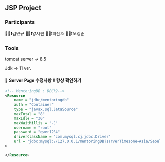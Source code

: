 ## JSP Project


### Participants

🙋‍♂️❗️김민규
🙋‍♂️❗️양서린
🙋‍♂️❗️이찬호
🙋‍♂️❗️오영준

### Tools

tomcat server -> 8.5

Jdk -> 11 ver.



#### 📌  Server Page 수정사항 !! 항상 확인하기
``` xml
<!-- MentoringDB : DBCP2-->
<Resource
    name = "jdbc/mentoringdb"
    auth = "Container"
    type = "javax.sql.DataSource"
    maxTotal = "8"
    maxIdle = "30"
    maxWaitMillis = "-1"
    username = "root"
    password = "qwer1234"
    driverClassName = "com.mysql.cj.jdbc.Driver"
    url = "jdbc:mysql://127.0.0.1/mentoringDB?serverTimezone=Asia/Seoul&amp;characterEncoding=utf8&amp;useSSL=false"
>

</Resource>
```

